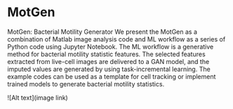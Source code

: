# MotGen
MotGen: Bacterial Motility Generator 
We present the MotGen as a combination of Matlab image analysis code and ML workflow as a series of Python code using Jupyter Notebook. The ML workflow is a generative method for bacterial motility statistic features. The selected features extracted from live-cell images are delivered to a GAN model, and the imputed values are generated by using task-incremental learning. The example codes can be used as a template for cell tracking or implement trained models to generate bacterial motility statistics. 

![Alt text](image link)
